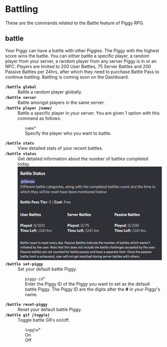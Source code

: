 # Battling
These are the commands related to the Battle feature of Piggy RPG.

## battle
Your Piggy can have a battle with other Piggies. The Piggy with the highest score wins the battle. You can either battle a specific player, a random player from your server, a random player from any server Piggy is in or an NPC. Players are limited to 200 User Battles, 75 Server Battles and 200 Passive Battles per 24hrs, after which they need to purchase Battle Pass to continue battling. Battling is coming soon on the Dashboard.
<dl>
<dt><code><b>/battle global</b></code>
<dd>Battle a random player globally.
<dt><code><b>/battle server</b></code>
<dd>Battle amongst players in the same server.
<dt><code><b>/battle player <i>[name]</i></b></code>
<dd>Battle a specific player in your server. You are given 1 option with this command as follows:
<ul style="list-style-type: none;">
<li><code>name</code><font style="color:#FF0000">*</font><br>
Specify the player who you want to battle.
</ul>
<dt><code><b>/battle stats</b></code>
<dd>View detailed stats of your recent battles.
<dt><code><b>/battle status</b></code>
<dd>Get detailed information about the number of battles completed today.<br>
<img src='/images/battle_status.png'width=512px>
<dt><code><b>/battle set-piggy</b></code>
<dd>Set your default battle Piggy.
<ul style="list-style-type: none;">
<li><code>piggy-id</code><font style="color:#FF0000">*</font><br>
Enter the Piggy ID of the Piggy you want to set as the default battle Piggy. The Piggy ID are the digits after the <b>#</b> in your Piggy's name.
</ul>
<dt><code><b>/battle reset-piggy</b></code>
<dd>Reset your default battle Piggy.
<dt><code><b>/battle gif <i>[toggle]</i></b></code>
<dd>Toggle battle GIFs on/off.
<ul style="list-style-type: none;">
<li><code>toggle</code><font style="color:#FF0000">*</font><br>
On
<li>Off
</ul>
</dl>